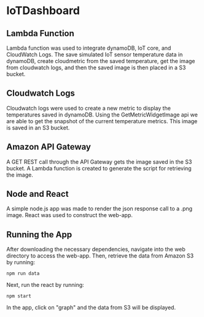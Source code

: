 # IoTDashboard

## Lambda Function
Lambda function was used to integrate dynamoDB, IoT core, and CloudWatch Logs. The save simulated IoT sensor temperature data in dynamoDB, create cloudmetric from the saved temperature, get the image from cloudwatch logs, and then the saved image is then placed in a S3 bucket. 

## Cloudwatch Logs
Cloudwatch logs were used to create a new metric to display the temperatures saved in dynamoDB. Using the GetMetricWidgetImage api we are able to get the snapshot of the current temperature metrics. This image is saved in an S3 bucket. 

## Amazon API Gateway
A GET REST call through the API Gateway gets the image saved in the S3 bucket. A Lambda function is created to generate the script for retrieving the image. 

## Node and React
A simple node.js app was made to render the json response call to a .png image. React was used to construct the web-app.

## Running the App
After downloading the necessary dependencies, navigate into the web directory to access the web-app. Then, retrieve the data from Amazon S3 by running:
```
npm run data
```
Next, run the react by running:
```
npm start
```
In the app, click on "graph" and the data from S3 will be displayed.
